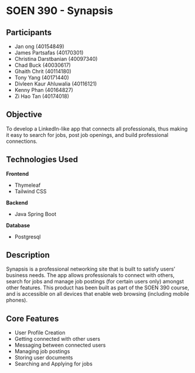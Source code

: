 # SOEN 390 - Synapsis

## Participants
* Jan ong (40154849)
* James Partsafas (40170301)
* Christina Darstbanian (40097340)
* Chad Buck (40030617)
* Ghaith Chrit (40114180)
* Tony Yang (40171440)
* Divleen Kaur Ahluwalia (40116121)
* Kenny Phan (40164827)
* Zi Hao Tan (40174018)

## Objective
To develop a LinkedIn-like app that connects all professionals, thus making it easy to search for jobs, post job openings, and build professional connections.

## Technologies Used

**Frontend**
* Thymeleaf
* Tailwind CSS

**Backend**
* Java Spring Boot

**Database**
* Postgresql

## Description 
Synapsis is a professional networking site that is built to satisfy users’ business needs. The app allows professionals to connect with others, search for jobs and manage job postings (for certain users only) amongst other features. This product has been built as part of the SOEN 390 course, and is accessible on all devices that enable web browsing (including mobile phones).


## Core Features  
* User Profile Creation
* Getting connected with other users
* Messaging between connected users
* Managing job postings
* Storing user documents
* Searching and Applying for jobs

